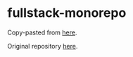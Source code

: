 # fullstack-monorepo

Copy-pasted from [here](https://medium.com/burak-tasci/full-stack-monorepo-part-i-go-services-967bb3527bb8).

Original repository [here](https://github.com/fulls1z3/fullstack-monorepo).
